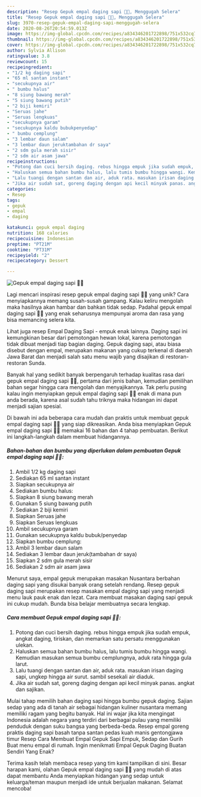 ```yaml
---
description: "Resep Gepuk empal daging sapi 🐄🍖, Menggugah Selera"
title: "Resep Gepuk empal daging sapi 🐄🍖, Menggugah Selera"
slug: 3970-resep-gepuk-empal-daging-sapi-menggugah-selera
date: 2020-08-26T20:54:59.013Z
image: https://img-global.cpcdn.com/recipes/a834346201722898/751x532cq70/gepuk-empal-daging-sapi-🐄🍖-foto-resep-utama.jpg
thumbnail: https://img-global.cpcdn.com/recipes/a834346201722898/751x532cq70/gepuk-empal-daging-sapi-🐄🍖-foto-resep-utama.jpg
cover: https://img-global.cpcdn.com/recipes/a834346201722898/751x532cq70/gepuk-empal-daging-sapi-🐄🍖-foto-resep-utama.jpg
author: Sylvia Allison
ratingvalue: 3.8
reviewcount: 15
recipeingredient:
- "1/2 kg daging sapi"
- "65 ml santan instant"
- "secukupnya air"
- " bumbu halus"
- "8 siung bawang merah"
- "5 siung bawang putih"
- "2 biji kemiri"
- "Seruas jahe"
- "Seruas lengkuas"
- "secukupnya garam"
- "secukupnya kaldu bubukpenyedap"
- " bumbu cemplung"
- "3 lembar daun salam"
- "3 lembar daun jeruktambahan dr saya"
- "2 sdm gula merah sisir"
- "2 sdm air asam jawa"
recipeinstructions:
- "Potong dan cuci bersih daging. rebus hingga empuk jika sudah empuk, angkat daging, tiriskan, dan memarkan satu persatu menggunakan ulekan."
- "Haluskan semua bahan bumbu halus, lalu tumis bumbu hingga wangi. Kemudian masukan semua bumbu cemplungnya, aduk rata hingga gula larut."
- "Lalu tuangi dengan santan dan air, aduk rata. masukan irisan daging sapi, ungkep hingga air surut. sambil sesekali air diaduk."
- "Jika air sudah sat, goreng daging dengan api kecil minyak panas. angkat dan sajikan."
categories:
- Resep
tags:
- gepuk
- empal
- daging

katakunci: gepuk empal daging 
nutrition: 168 calories
recipecuisine: Indonesian
preptime: "PT21M"
cooktime: "PT31M"
recipeyield: "2"
recipecategory: Dessert

---
```



![Gepuk empal daging sapi 🐄🍖](https://img-global.cpcdn.com/recipes/a834346201722898/751x532cq70/gepuk-empal-daging-sapi-🐄🍖-foto-resep-utama.jpg)

Lagi mencari inspirasi resep gepuk empal daging sapi 🐄🍖 yang unik? Cara menyiapkannya memang susah-susah gampang. Kalau keliru mengolah maka hasilnya akan hambar dan bahkan tidak sedap. Padahal gepuk empal daging sapi 🐄🍖 yang enak seharusnya mempunyai aroma dan rasa yang bisa memancing selera kita.

Lihat juga resep Empal Daging Sapi - empuk enak lainnya. Daging sapi ini kemungkinan besar dari pemotongan hewan lokal, karena pemotongan tidak dibuat menjadi tiap bagian daging. Gepuk daging sapi, atau biasa disebut dengan empal, merupakan makanan yang cukup terkenal di daerah Jawa Barat dan menjadi salah satu menu wajib yang disajikan di restoran-restoran Sunda.

Banyak hal yang sedikit banyak berpengaruh terhadap kualitas rasa dari gepuk empal daging sapi 🐄🍖, pertama dari jenis bahan, kemudian pemilihan bahan segar hingga cara mengolah dan menyajikannya. Tak perlu pusing kalau ingin menyiapkan gepuk empal daging sapi 🐄🍖 enak di mana pun anda berada, karena asal sudah tahu triknya maka hidangan ini dapat menjadi sajian spesial.


Di bawah ini ada beberapa cara mudah dan praktis untuk membuat gepuk empal daging sapi 🐄🍖 yang siap dikreasikan. Anda bisa menyiapkan Gepuk empal daging sapi 🐄🍖 memakai 16 bahan dan 4 tahap pembuatan. Berikut ini langkah-langkah dalam membuat hidangannya.

<!--inarticleads1-->

##### Bahan-bahan dan bumbu yang diperlukan dalam pembuatan Gepuk empal daging sapi 🐄🍖:

1. Ambil 1/2 kg daging sapi
1. Sediakan 65 ml santan instant
1. Siapkan secukupnya air
1. Sediakan  bumbu halus:
1. Siapkan 8 siung bawang merah
1. Gunakan 5 siung bawang putih
1. Sediakan 2 biji kemiri
1. Siapkan Seruas jahe
1. Siapkan Seruas lengkuas
1. Ambil secukupnya garam
1. Gunakan secukupnya kaldu bubuk/penyedap
1. Siapkan  bumbu cemplung:
1. Ambil 3 lembar daun salam
1. Sediakan 3 lembar daun jeruk(tambahan dr saya)
1. Siapkan 2 sdm gula merah sisir
1. Sediakan 2 sdm air asam jawa


Menurut saya, empal gepuk merupakan masakan Nusantara berbahan daging sapi yang disukai banyak orang setelah rendang. Resep gepuk daging sapi merupakan resep masakan empal daging sapi yang menjadi menu lauk pauk enak dan lezat. Cara membuat masakan daging sapi gepuk ini cukup mudah. Bunda bisa belajar membuatnya secara lengkap. 

<!--inarticleads2-->

##### Cara membuat Gepuk empal daging sapi 🐄🍖:

1. Potong dan cuci bersih daging. rebus hingga empuk jika sudah empuk, angkat daging, tiriskan, dan memarkan satu persatu menggunakan ulekan.
1. Haluskan semua bahan bumbu halus, lalu tumis bumbu hingga wangi. Kemudian masukan semua bumbu cemplungnya, aduk rata hingga gula larut.
1. Lalu tuangi dengan santan dan air, aduk rata. masukan irisan daging sapi, ungkep hingga air surut. sambil sesekali air diaduk.
1. Jika air sudah sat, goreng daging dengan api kecil minyak panas. angkat dan sajikan.


Mulai tahap memilih bahan daging sapi hingga bumbu gepuk daging. Sajian sedap yang ada di tanah air sebagai hidangan kuliner nusantara memang memiliki ragam yang begitu banyak. Hal ini wajar jika kita mengingat Indonesia adalah negara yang terdiri dari berbagai pulau yang memiliki penduduk dengan suku bangsa yang berbeda-beda. Resep empal goreng praktis daging sapi basah tanpa santan pedas kuah manis gentongjawa timur Resep Cara Membuat Empal Gepuk Sapi Empuk, Sedap dan Gurih Buat menu empal di rumah. Ingin menikmati Empal Gepuk Daging Buatan Sendiri Yang Enak? 

Terima kasih telah membaca resep yang tim kami tampilkan di sini. Besar harapan kami, olahan Gepuk empal daging sapi 🐄🍖 yang mudah di atas dapat membantu Anda menyiapkan hidangan yang sedap untuk keluarga/teman maupun menjadi ide untuk berjualan makanan. Selamat mencoba!
